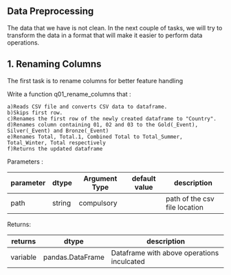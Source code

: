## Data Preprocessing

The data that we have is not clean. In the next couple of tasks, we will try to transform the data in a format that will make it easier to perform data operations.

    
## 1. Renaming Columns

The first task is to rename columns for better feature handling

Write a function q01_rename_columns that :
    
    a)Reads CSV file and converts CSV data to dataframe.
    b)Skips first row.
    c)Renames the first row of the newly created dataframe to "Country". 
    d)Renames column containing 01, 02 and 03 to the Gold(_Event), Silver(_Event) and Bronze(_Event)
    e)Renames Total, Total.1, Combined Total to Total_Summer, Total_Winter, Total respectively
    f)Returns the updated dataframe

Parameters :

| parameter | dtype  | Argument Type | default value | description                   |
|-----------|--------|---------------|---------------|-------------------------------|
| path      | string | compulsory    |               | path of the csv file location |

Returns:

| returns  | dtype            | description                                |
|----------|------------------|--------------------------------------------|
| variable | pandas.DataFrame | Dataframe with above operations inculcated |


